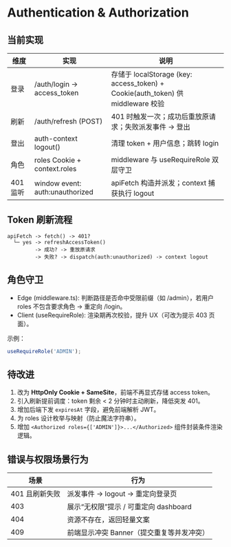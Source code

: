 # Authentication & Authorization

## 当前实现
| 维度 | 实现 | 说明 |
| ---- | ---- | ---- |
| 登录 | /auth/login -> access_token | 存储于 localStorage (key: access_token) + Cookie(auth_token) 供 middleware 校验 |
| 刷新 | /auth/refresh (POST) | 401 时触发一次；成功后重放原请求；失败派发事件 -> 登出 |
| 登出 | auth-context logout() | 清理 token + 用户信息；跳转 login |
| 角色 | roles Cookie + context.roles | middleware 与 useRequireRole 双层守卫 |
| 401 监听 | window event: auth:unauthorized | apiFetch 构造并派发；context 捕获执行 logout |

## Token 刷新流程
```
apiFetch -> fetch() -> 401?
  └─ yes -> refreshAccessToken()
         -> 成功? -> 重放原请求
         -> 失败? -> dispatch(auth:unauthorized) -> context logout
```

## 角色守卫
- Edge (middleware.ts): 判断路径是否命中受限前缀（如 /admin），若用户 roles 不包含要求角色 -> 重定向 /login。
- Client (useRequireRole): 渲染期再次校验，提升 UX（可改为提示 403 页面）。

示例：
```ts
useRequireRole('ADMIN');
```

## 待改进
1. 改为 **HttpOnly Cookie + SameSite**，前端不再显式存储 access token。
2. 引入刷新提前调度：token 剩余 < 2 分钟时主动刷新，降低突发 401。
3. 增加后端下发 `expiresAt` 字段，避免前端解析 JWT。
4. 为 roles 设计枚举与映射（防止魔法字符串）。
5. 增加 `<Authorized roles={['ADMIN']}>...</Authorized>` 组件封装条件渲染逻辑。

## 错误与权限场景行为
| 场景 | 行为 |
| ---- | ---- |
| 401 且刷新失败 | 派发事件 -> logout -> 重定向登录页 |
| 403 | 展示“无权限”提示 / 可重定向 dashboard |
| 404 | 资源不存在，返回轻量文案 |
| 409 | 前端显示冲突 Banner（提交重复等并发冲突） |

